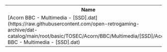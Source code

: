 <table>
<tr><th>Name</th><th>Size</th></tr>
<tr><td>[Acorn BBC - Multimedia - [SSD].dat](https://raw.githubusercontent.com/open-retrogaming-archive/dat-catalog/main/root/basic/TOSEC/Acorn/BBC/Multimedia/[SSD]/Acorn BBC - Multimedia - [SSD].dat)</td><td>21443</td></tr>
</table>
